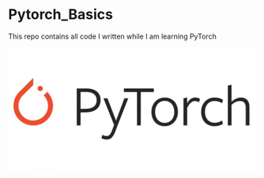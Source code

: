 # Pytorch_Basics  
 This repo contains all code I written while I am learning PyTorch 
 
 ![Screenshot](pytorch.jpeg)
